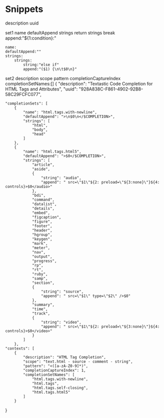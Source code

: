 # Snippets




description
uuid

set1
    name
    defaultAppend
    strings
        return
        strings
            break
            append:"${1:condition}:"

    name:
    defaultAppend:""
    strings:
        strings:
            string:"else if"
            append:"($1) {\n\t$0\n}"

set2
    description
    scope
    pattern
    completionCaptureIndex
    completionSetNames:[]
    <embed></embed>
{
	"description": "Textastic Code Completion for HTML Tags and Attributes",
	"uuid": "928A838C-F861-4902-92B8-58C29FCFC077",

	"completionSets": [
        {
			"name": "html.tags.with-newline",
			"defaultAppend": ">\n$0\n</$COMPLETION>",
			"strings": [
				"html",
				"body",
				"head"
			]
		},
		{
			"name": "html.tags.html5",
			"defaultAppend": ">$0</$COMPLETION>",
			"strings": [
				"article",
				"aside",
				{
					"string": "audio",
					"append": " src=\"$1\"${2: preload=\"${3:none}\"}${4: controls}>$0</audio>"
				},
				"bdi",
				"command",
				"datalist",
				"details",
				"embed",
				"figcaption",
				"figure",
				"footer",
				"header",
				"hgroup",
				"keygen",
				"mark",
				"meter",
				"nav",
				"output",
				"progress",
				"rp",
				"rt",
				"ruby",
				"samp",
				"section",
				{
					"string": "source",
					"append": " src=\"$1\" type=\"$2\" />$0"
				},
				"summary",
				"time",
				"track",
				{
					"string": "video",
					"append": " src=\"$1\"${2: preload=\"${3:none}\"}${4: controls}>$0</video>"
				}
			]
		},
	"contexts": [
		{
			"description": "HTML Tag Completion",
			"scope": "text.html - source - comment - string",
			"pattern": "<([a-zA-Z0-9]*)",
			"completionCaptureIndex": 1,
			"completionSetNames": [
				"html.tags.with-newline",
				"html.tags",
				"html.tags.self-closing",
				"html.tags.html5"
			]
		}
}
